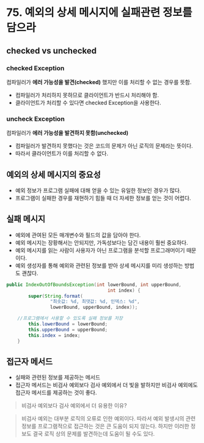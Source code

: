 # 75. 예외의 상세 메시지에 실패관련 정보를 담으라

## checked vs unchecked

### checked Exception
컴파일러가 **에러 가능성을 발견(checked)** 했지만 이를 처리할 수 없는 경우를 뜻함.

* 컴파일러가 처리하지 못하므로 클라이언트가 반드시 처리해야 함.
* 클라이언트가 처리할 수 있다면 checked Exception을 사용한다.

### uncheck Exception
컴파일러가 **에러 가능성을 발견하지 못함(unchecked)**

* 컴파일러가 발견하지 못했다는 것은 코드의 문제가 아닌 로직의 문제라는 뜻이다.
* 따라서 클라이언트가 이를 처리할 수 없다.

## 예외의 상세 메시지의 중요성

* 예외 정보가 프로그램 실패에 대해 얻을 수 있는 유일한 정보인 경우가 많다.
* 프로그램이 실패한 경우를 재현하기 힘들 때 더 자세한 정보를 얻는 것이 어렵다.

## 실패 메시지

* 예외에 관여된 모든 매개변수와 필드의 값을 담아야 한다.
* 예외 메시지는 장황해서는 안되지만, 가독성보다는 담긴 내용이 훨씬 중요하다.
* 예외 메시지를 읽는 사람이 사용자가 아닌 프로그램을 분석할 프로그래머이기 때문이다.
* 예외 생성자를 통해 예외와 관련된 정보를 받아 상세 메시지를 미리 생성하는 방법도 괜찮다.

```java
public IndexOutOfBoundsException(int lowerBound, int upperBound,
                                     int index) {
        super(String.format(
                "최솟값: %d, 최댓값: %d, 인덱스: %d",
                lowerBound, upperBound, index));

	//프로그램에서 사용할 수 있도록 실패 정보를 저장
        this.lowerBound = lowerBound;
        this.upperBound = upperBound;
        this.index = index;
    }
```

## 접근자 메서드

* 실패와 관련된 정보를 제공하는 메서드
* 접근자 메서드는 비검사 예외보다 검사 예외에서 더 빛을 발하지만 비검사 예외에도 접근자 메서드를 제공하는 것이 좋다.

> 비검사 예외보다 검사 예외에서 더 유용한 이유?

> 비검사 예외는 대부분 로직의 오류로 인한 예외이다. 따라서 예외 발생시의 관련 정보를 프로그램적으로 접근하는 것은
큰 도움이 되지 않는다. 하지만 이러한 정보도 결국 로직 상의 문제를 발견하는데 도움이 될 수도 있다.
